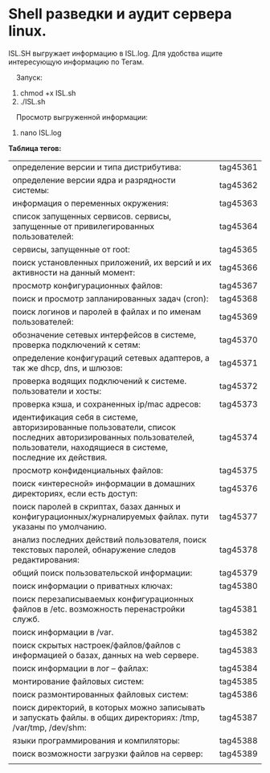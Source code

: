 <h1 class="p-title-value">Shell разведки и аудит сервера linux.</h1>
<p>ISL.SH выгружает информацию в ISL.log. Для удобства ищите интересующую информацию по Тегам.</p>
<p>&nbsp; &nbsp; Запуск:</p>
<ol>
<li><span>chmod +x ISL.sh</span></li>
<li><span>./ISL.sh</span><span></span></li>
</ol>
<p><span>&nbsp; &nbsp; Просмотр выгруженной информации:</span></p>
<ol>
<li><span>nano ISL.log</span></li>
</ol>
<p><strong>Таблица тегов:</strong></p>
<p></p>
<table><tbody>
    <tr>
        <td>определение версии и типа дистрибутива:</td>
        <td>tag45361</td>
    </tr>
    <tr>
        <td>определение версии ядра и разрядности системы:</td>
        <td>tag45362</td>
    </tr>
    <tr>
        <td>информация о переменных окружения:</td>
        <td>tag45363</td>
    </tr>
    <tr>
        <td>список запущенных сервисов. сервисы, запущенные от привилегированных пользователей:</td>
        <td>tag45364</td>
    </tr>
    <tr>
        <td>сервисы, запущенные от root:</td>
        <td>tag45365</td>
    </tr>
    <tr>
        <td>поиск установленных приложений, их версий и их активности на данный момент:</td>
        <td>tag45366</td>
    </tr>
    <tr>
        <td>просмотр конфигурационных файлов:</td>
        <td>tag45367</td>
    </tr>
    <tr>
        <td>поиск и просмотр запланированных задач (cron):</td>
        <td>tag45368</td>
    </tr>
    <tr>
        <td>поиск логинов и паролей в файлах и по именам пользователей:</td>
        <td>tag45369</td>
    </tr>
    <tr>
        <td>обозначение сетевых интерфейсов в системе, проверка подключений к сетям:</td>
        <td>tag45370</td>
    </tr>
    <tr>
        <td>определение конфигураций сетевых адаптеров, а так же dhcp, dns, и шлюзов:</td>
        <td>tag45371</td>
    </tr>
    <tr>
        <td>проверка водящих подключений к системе. пользователи и хосты:</td>
        <td>tag45372</td>
    </tr>
    <tr>
        <td>проверка кэша, и сохраненных ip/mac адресов:</td>
        <td>tag45373</td>
    </tr>
    <tr>
        <td>идентификация себя в системе, авторизированные пользователи, список последних авторизированных пользователей, пользователи, находящиеся в системе, последние их действия.</td>
        <td>tag45374</td>
    </tr>
    <tr>
        <td>просмотр конфиденциальных файлов:</td>
        <td>tag45375</td>
    </tr>
    <tr>
        <td>поиск «интересной» информации в домашних директориях, если есть доступ:</td>
        <td>tag45376</td>
    </tr>
    <tr>
        <td>поиск паролей в скриптах, базах данных и конфигурационных/журналируемых файлах. пути указаны по умолчанию.</td>
        <td>tag45377</td>
    </tr>
    <tr>
        <td>анализ последних действий пользователя, поиск текстовых паролей, обнаружение следов редактирования:</td>
        <td>tag45378</td>
    </tr>
    <tr>
        <td>общий поиск пользовательской информации:</td>
        <td>tag45379</td>
    </tr>
    <tr>
        <td>поиск информации о приватных ключах:</td>
        <td>tag45380</td>
    </tr>
    <tr>
        <td>поиск перезаписываемых конфигурационных файлов в /etc. возможность перенастройки служб.</td>
        <td>tag45381</td>
    </tr>
    <tr>
        <td>поиск информации в /var.</td>
        <td>tag45382</td>
    </tr>
    <tr>
        <td>поиск скрытых настроек/файлов/файлов с информацией о базах, данных на web сервере.</td>
        <td>tag45383</td>
    </tr>
    <tr>
        <td>поиск информации в лог – файлах:</td>
        <td>tag45384</td>
    </tr>
    <tr>
        <td>монтирование файловых систем:</td>
        <td>tag45385</td>
    </tr>
    <tr>
        <td>поиск размонтированных файловых систем:</td>
        <td>tag45386</td>
    </tr>
    <tr>
        <td>поиск директорий, в которых можно записывать и запускать файлы. в общих директориях: /tmp, /var/tmp, /dev/shm:</td>
        <td>tag45387</td>
    </tr>
    <tr>
        <td>языки программирования и компиляторы:</td>
        <td>tag45388</td>
    </tr>
    <tr>
        <td>поиск возможности загрузки файлов на сервер:</td>
        <td>tag45389</td>
    </tr>
    <tr>
        <td></td>
        <td></td>
    </tr></tbody>
</table>
